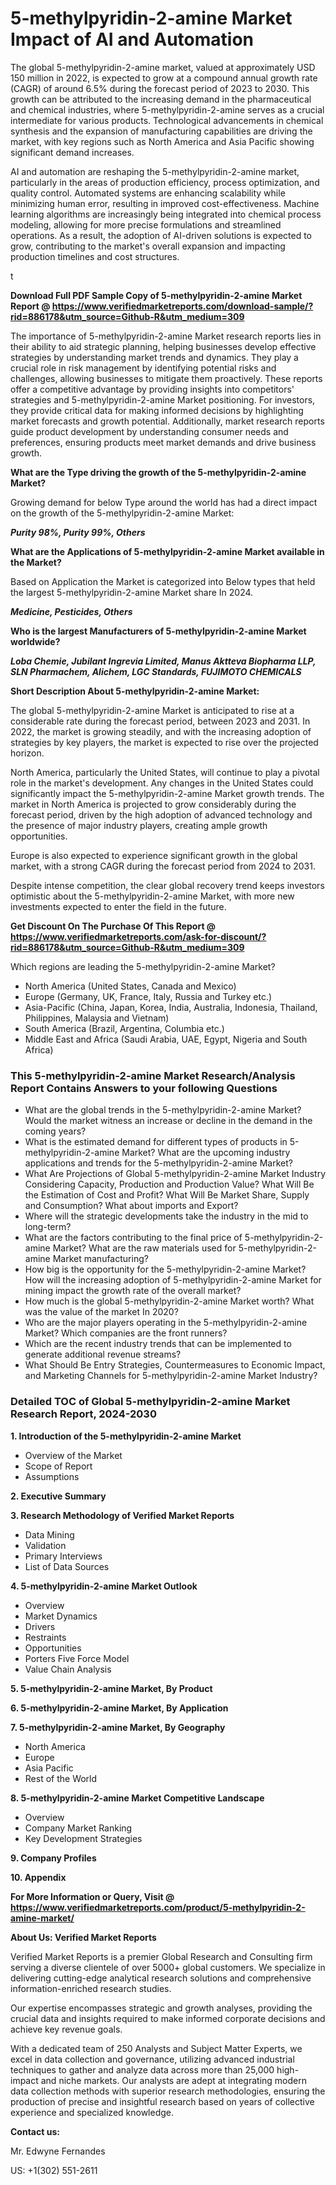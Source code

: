 <meta name="title" content="Global 5-methylpyridin-2-amine Market Impact of AI and Automation"><meta name="description" content="The global 5-methylpyridin-2-amine market, valued at approximately USD 150 million in 2022, is expected to grow at a compound annual growth rate (CAGR) of around 6.5% "><meta name="title" content="5-methylpyridin-2-amine Market Size, Share, Scope, Trends, Growth, Opportunities, Analysis, Forecast"><h1>5-methylpyridin-2-amine Market Impact of AI and Automation</h1><p>The global 5-methylpyridin-2-amine market, valued at approximately USD 150 million in 2022, is expected to grow at a compound annual growth rate (CAGR) of around 6.5% during the forecast period of 2023 to 2030. This growth can be attributed to the increasing demand in the pharmaceutical and chemical industries, where 5-methylpyridin-2-amine serves as a crucial intermediate for various products. Technological advancements in chemical synthesis and the expansion of manufacturing capabilities are driving the market, with key regions such as North America and Asia Pacific showing significant demand increases.</p><p>AI and automation are reshaping the 5-methylpyridin-2-amine market, particularly in the areas of production efficiency, process optimization, and quality control. Automated systems are enhancing scalability while minimizing human error, resulting in improved cost-effectiveness. Machine learning algorithms are increasingly being integrated into chemical process modeling, allowing for more precise formulations and streamlined operations. As a result, the adoption of AI-driven solutions is expected to grow, contributing to the market's overall expansion and impacting production timelines and cost structures.</p>t</p><p id="" class=""><strong>Download Full PDF Sample Copy of 5-methylpyridin-2-amine Market Report @ <a href="https://www.verifiedmarketreports.com/download-sample/?rid=886178&utm_source=Github-R&utm_medium=309" target="_blank">https://www.verifiedmarketreports.com/download-sample/?rid=886178&utm_source=Github-R&utm_medium=309</a></strong></p><p>The importance of&nbsp;5-methylpyridin-2-amine Market research reports lies in their ability to aid strategic planning, helping businesses develop effective strategies by understanding market trends and dynamics. They play a crucial role in risk management by identifying potential risks and challenges, allowing businesses to mitigate them proactively. These reports offer a competitive advantage by providing insights into competitors' strategies and 5-methylpyridin-2-amine Market positioning. For investors, they provide critical data for making informed decisions by highlighting market forecasts and growth potential. Additionally, market research reports guide product development by understanding consumer needs and preferences, ensuring products meet market demands and drive business growth.</p><p><strong>What are the&nbsp;Type driving the growth of the 5-methylpyridin-2-amine Market?</strong></p><p id="" class="">Growing demand for below Type around the world has had a direct impact on the growth of the 5-methylpyridin-2-amine Market:</p><em><strong>Purity 98%, Purity 99%, Others</strong></em></p><strong>What are the&nbsp;Applications&nbsp;of 5-methylpyridin-2-amine Market available in the Market?</strong></p><p id="" class="">Based on Application the Market is categorized into Below types that held the largest 5-methylpyridin-2-amine Market share In 2024.</p><em><strong>Medicine, Pesticides, Others</strong></em></p><strong>Who is the largest Manufacturers of 5-methylpyridin-2-amine Market worldwide?</strong></p><p><em><strong>Loba Chemie, Jubilant Ingrevia Limited, Manus Aktteva Biopharma LLP, SLN Pharmachem, Alichem, LGC Standards, FUJIMOTO CHEMICALS</strong></em></p><p id="" class=""><strong>Short Description About 5-methylpyridin-2-amine Market:</strong></p><p>The global 5-methylpyridin-2-amine Market is anticipated to rise at a considerable rate during the forecast period, between 2023 and 2031. In 2022, the market is growing steadily, and with the increasing adoption of strategies by key players, the market is expected to rise over the projected horizon.</p><p>North America, particularly the United States, will continue to play a pivotal role in the market's development. Any changes in the United States could significantly impact the 5-methylpyridin-2-amine Market growth trends. The market in North America is projected to grow considerably during the forecast period, driven by the high adoption of advanced technology and the presence of major industry players, creating ample growth opportunities.</p><p>Europe is also expected to experience significant growth in the global market, with a strong CAGR during the forecast period from 2024 to 2031.</p><p>Despite intense competition, the clear global recovery trend keeps investors optimistic about the 5-methylpyridin-2-amine Market, with more new investments expected to enter the field in the future.</p><p id="" class=""><strong>Get Discount On The Purchase Of This Report @ <a href="https://www.verifiedmarketreports.com/ask-for-discount/?rid=886178&utm_source=Github-R&utm_medium=309" target="_blank">https://www.verifiedmarketreports.com/ask-for-discount/?rid=886178&utm_source=Github-R&utm_medium=309</a></strong></p>Which regions are leading the 5-methylpyridin-2-amine Market?</p><ul><li>North America (United States, Canada and Mexico)</li><li>Europe (Germany, UK, France, Italy, Russia and Turkey etc.)</li><li>Asia-Pacific (China, Japan, Korea, India, Australia, Indonesia, Thailand, Philippines, Malaysia and Vietnam)</li><li>South America (Brazil, Argentina, Columbia etc.)</li><li>Middle East and Africa (Saudi Arabia, UAE, Egypt, Nigeria and South Africa)</li></ul><h3 id="" class="">This 5-methylpyridin-2-amine Market Research/Analysis Report Contains Answers to your following Questions</h3><ul><li>What are the global trends in the 5-methylpyridin-2-amine Market? Would the market witness an increase or decline in the demand in the coming years?</li><li>What is the estimated demand for different types of products in 5-methylpyridin-2-amine Market? What are the upcoming industry applications and trends for the 5-methylpyridin-2-amine Market?</li><li>What Are Projections of Global 5-methylpyridin-2-amine Market Industry Considering Capacity, Production and Production Value? What Will Be the Estimation of Cost and Profit? What Will Be Market Share, Supply and Consumption? What about imports and Export?</li><li>Where will the strategic developments take the industry in the mid to long-term?</li><li>What are the factors contributing to the final price of 5-methylpyridin-2-amine Market? What are the raw materials used for 5-methylpyridin-2-amine Market manufacturing?</li><li>How big is the opportunity for the 5-methylpyridin-2-amine Market? How will the increasing adoption of 5-methylpyridin-2-amine Market for mining impact the growth rate of the overall market?</li><li>How much is the global 5-methylpyridin-2-amine Market worth? What was the value of the market In 2020?</li><li>Who are the major players operating in the 5-methylpyridin-2-amine Market? Which companies are the front runners?</li><li>Which are the recent industry trends that can be implemented to generate additional revenue streams?</li><li>What Should Be Entry Strategies, Countermeasures to Economic Impact, and Marketing Channels for 5-methylpyridin-2-amine Market Industry?</li></ul><h3 id="" class="">Detailed TOC of Global 5-methylpyridin-2-amine Market Research Report, 2024-2030</h3><p id="" class=""><strong>1. Introduction of the 5-methylpyridin-2-amine Market</strong></p><ul><li>Overview of the Market</li><li>Scope of Report</li><li>Assumptions</li></ul><p id="" class=""><strong>2. Executive Summary</strong></p><p id="" class=""><strong>3. Research Methodology of Verified Market Reports</strong></p><ul><li>Data Mining</li><li>Validation</li><li>Primary Interviews</li><li>List of Data Sources</li></ul><p id="" class=""><strong>4. 5-methylpyridin-2-amine Market Outlook</strong></p><ul><li>Overview</li><li>Market Dynamics</li><li>Drivers</li><li>Restraints</li><li>Opportunities</li><li>Porters Five Force Model</li><li>Value Chain Analysis</li></ul><p id="" class=""><strong>5. 5-methylpyridin-2-amine Market, By Product</strong></p><p id="" class=""><strong>6. 5-methylpyridin-2-amine Market, By Application</strong></p><p id="" class=""><strong>7. 5-methylpyridin-2-amine Market, By Geography</strong></p><ul><li>North America</li><li>Europe</li><li>Asia Pacific</li><li>Rest of the World</li></ul><p id="" class=""><strong>8. 5-methylpyridin-2-amine Market Competitive Landscape</strong></p><ul><li>Overview</li><li>Company Market Ranking</li><li>Key Development Strategies</li></ul><p id="" class=""><strong>9. Company Profiles</strong></p><p id="" class=""><strong>10. Appendix</strong></p><p id="" class=""><strong>For More Information or Query, Visit @ <a href="https://www.verifiedmarketreports.com/product/5-methylpyridin-2-amine-market/" target="_blank">https://www.verifiedmarketreports.com/product/5-methylpyridin-2-amine-market/</a></strong></p><p id="" class=""><strong>About Us: Verified Market Reports</strong></p><p id="" class="">Verified Market Reports is a premier Global Research and Consulting firm serving a diverse clientele of over 5000+ global customers. We specialize in delivering cutting-edge analytical research solutions and comprehensive information-enriched research studies.</p><p id="" class="">Our expertise encompasses strategic and growth analyses, providing the crucial data and insights required to make informed corporate decisions and achieve key revenue goals.</p><p id="" class="">With a dedicated team of 250 Analysts and Subject Matter Experts, we excel in data collection and governance, utilizing advanced industrial techniques to gather and analyze data across more than 25,000 high-impact and niche markets. Our analysts are adept at integrating modern data collection methods with superior research methodologies, ensuring the production of precise and insightful research based on years of collective experience and specialized knowledge.</p><p id="" class=""><strong>Contact us:</strong></p><p id="" class="">Mr. Edwyne Fernandes</p><p id="" class="">US: +1(302) 551-2611</p>